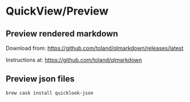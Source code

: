# QuickView/Preview

## Preview rendered markdown
Download from: https://github.com/toland/qlmarkdown/releases/latest

Instructions at: https://github.com/toland/qlmarkdown

## Preview json files

```bash
brew cask install quicklook-json
```
